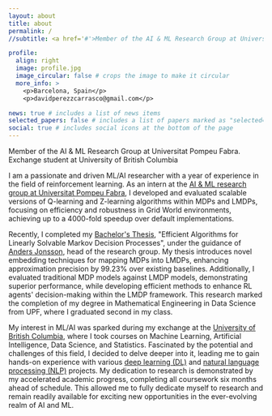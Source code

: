 ```yaml
---
layout: about
title: about
permalink: /
//subtitle: <a href='#'>Member of the AI & ML Research Group at Universitat Pompeu Fabra. Exchange student at University of British Columbia</a>.

profile:
  align: right
  image: profile.jpg
  image_circular: false # crops the image to make it circular
  more_info: >
    <p>Barcelona, Spain</p>
    <p>davidperezzcarrasco@gmail.com</p>

news: true # includes a list of news items
selected_papers: false # includes a list of papers marked as "selected={true}"
social: true # includes social icons at the bottom of the page
---
```


Member of the AI & ML Research Group at Universitat Pompeu Fabra. Exchange student at University of British Columbia

I am a passionate and driven ML/AI researcher with a year of experience in the field of reinforcement learning. As an intern at the [AI & ML research group at Universitat Pompeu Fabra](https://www.upf.edu/web/ai-ml), I developed and evaluated scalable versions of Q-learning and Z-learning algorithms within MDPs and LMDPs, focusing on efficiency and robustness in Grid World environments, achieving up to a 4000-fold speedup over default implementations.

Recently, I completed my [Bachelor's Thesis](https://davidperezcarrasco.github.io/projects/lmdps/), "Efficient Algorithms for Linearly Solvable Markov Decision Processes", under the guidance of [Anders Jonsson](https://www.upf.edu/web/anders-jonsson), head of the research group. My thesis introduces novel embedding techniques for mapping MDPs into LMDPs, enhancing approximation precision by 99.23% over existing baselines. Additionally, I evaluated traditional MDP models against LMDP models, demonstrating superior performance, while developing efficient methods to enhance RL agents' decision-making within the LMDP framework. This research marked the completion of my degree in Mathematical Engineering in Data Science from UPF, where I graduated second in my class.

My interest in ML/AI was sparked during my exchange at the [University of British Columbia](https://www.ubc.ca/), where I took courses on Machine Learning, Artificial Intelligence, Data Science, and Statistics. Fascinated by the potential and challenges of this field, I decided to delve deeper into it, leading  me to gain hands-on experience with various [deep learning (DL)](https://davidperezcarrasco.github.io/projects/anomaly_detection/) and [natural language processing (NLP)](https://davidperezcarrasco.github.io/projects/nlp/) projects. My dedication to research is demonstrated by my accelerated academic progress, completing all coursework six months ahead of schedule. This allowed me to fully dedicate myself to research and remain readily available for exciting new opportunities in the ever-evolving realm of AI and ML.
